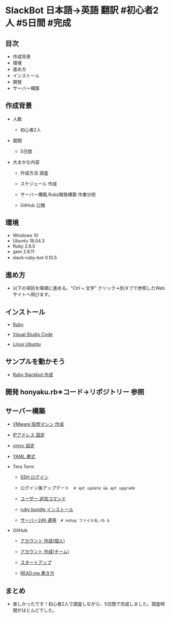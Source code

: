 # SlackBot 日本語→英語 翻訳 #初心者2人 #5日間 #完成

## 目次

- 作成背景
- 環境
- 進め方
- インストール
- 開発
- サーバー構築

## 作成背景
 
- 人数

  - 初心者2人

- 期間

  - 5日間

- 大まかな内容

  - 作成方法 調査

  - スケジュール 作成

  - サーバー構築,Ruby開発構築 作業分担

  - GitHub 公開

## 環境

- Windows 10
- Ubuntu 18.04.3
- Ruby 2.6.5
- gem 2.6.11
- slack-ruby-bot 0.10.5 　
   
## 進め方

- 以下の項目を降順に進める。"Ctrl + 文字" クリック→別タブで参照したWebサイトへ飛びます。

## インストール

- <a href ="https://prog-8.com/docs/ruby-env-win">Ruby</a>

- <a href ="https://azure.microsoft.com/ja-jp/products/visual-studio-code/">Visual Studio Code</a>

- <a href ="http://namco.hatenablog.jp/entry/2018/04/28/063059">Linux Ubuntu</a>

## サンプルを動かそう

- <a href ="https://hawksnowlog.blogspot.com/2017/12/create-slack-bot-with-ruby.html">Ruby Slackbot 作成</a>

## 開発 honyaku.rb※コード→リポジトリー 参照

## サーバー構築

  - <a href ="http://namco.hatenablog.jp/entry/2018/04/28/063059">VMware 仮想マシン 作成</a>

  - <a href ="https://www.yokoweb.net/2018/05/09/ubuntu18-network-fix-ip-address/">IPアドレス 固定</a>

  - <a href ="https://qiita.com/iwaseasahi/items/0b2da68269397906c14c">vimrc 設定</a>

  - <a href ="https://magazine.rubyist.net/articles/0009/0009-YAML.html">YAML 書式</a>  

- Tera Term

  - <a href ="https://aquarius-train.hatenablog.com/entry/SSH%E3%81%AE%E8%A8%AD%E5%AE%9A%E6%89%8B%E9%A0%86%28Ubuntu18_04%29%E3%81%A8Windows%E3%81%8B%E3%82%89%E3%81%AE%E3%82%A2%E3%82%AF%E3%82%BB%E3%82%B9%E7%A2%BA%E8%AA%8D%E6%89%8B%E9%A0%86">SSH ログイン</a>

  - ログイン後アップデート　`# apt update && apt upgrade`

  - <a href ="https://qiita.com/RYOSKATE/items/81b564b2ab281ec7f27d">ユーザー 追加コマンド</a>

  -  <a href ="https://qiita.com/banjo_kazui/items/b7f51dee80962421d628">ruby bundle インストール</a>

  - <a href ="https://www.atmarkit.co.jp/ait/articles/1708/24/news022.html">サーバー24h 運用</a>　`# nohup ファイル名.rb &`

   
- GitHub

  - <a href ="https://qiita.com/okumurakengo/items/848f7177765cf25fcde0">アカウント 作成(個人)</a>

  - <a href ="http://pheromone.hatenablog.com/entry/2015/05/27/154048">アカウント 作成(チーム)</a>

  - <a href ="https://techacademy.jp/magazine/6235">スタートアップ</a>

  - <a href ="https://cpp-learning.com/readme/">READ.me 書き方</a>

## まとめ

- 楽しかったです！初心者2人で調査しながら、5日間で完成しました。調査時間がほとんどでした。
